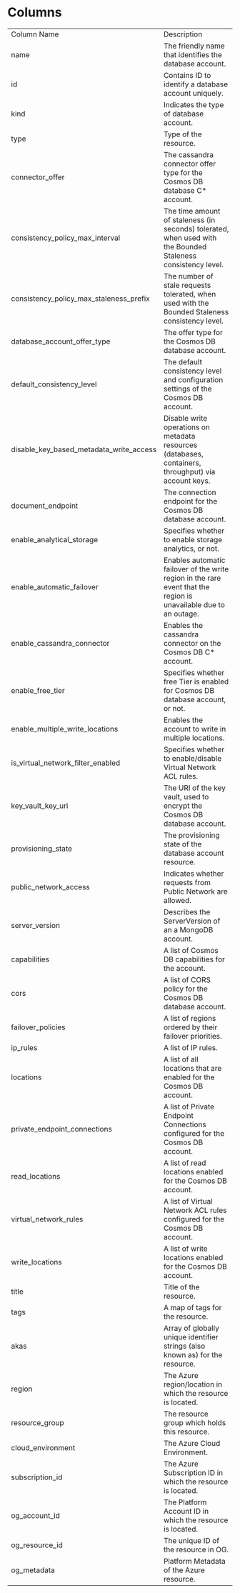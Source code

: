 # Columns  

<table>
	<tr><td>Column Name</td><td>Description</td></tr>
	<tr><td>name</td><td>The friendly name that identifies the database account.</td></tr>
	<tr><td>id</td><td>Contains ID to identify a database account uniquely.</td></tr>
	<tr><td>kind</td><td>Indicates the type of database account.</td></tr>
	<tr><td>type</td><td>Type of the resource.</td></tr>
	<tr><td>connector_offer</td><td>The cassandra connector offer type for the Cosmos DB database C* account.</td></tr>
	<tr><td>consistency_policy_max_interval</td><td>The time amount of staleness (in seconds) tolerated, when used with the Bounded Staleness consistency level.</td></tr>
	<tr><td>consistency_policy_max_staleness_prefix</td><td>The number of stale requests tolerated, when used with the Bounded Staleness consistency level.</td></tr>
	<tr><td>database_account_offer_type</td><td>The offer type for the Cosmos DB database account.</td></tr>
	<tr><td>default_consistency_level</td><td>The default consistency level and configuration settings of the Cosmos DB account.</td></tr>
	<tr><td>disable_key_based_metadata_write_access</td><td>Disable write operations on metadata resources (databases, containers, throughput) via account keys.</td></tr>
	<tr><td>document_endpoint</td><td>The connection endpoint for the Cosmos DB database account.</td></tr>
	<tr><td>enable_analytical_storage</td><td>Specifies whether to enable storage analytics, or not.</td></tr>
	<tr><td>enable_automatic_failover</td><td>Enables automatic failover of the write region in the rare event that the region is unavailable due to an outage.</td></tr>
	<tr><td>enable_cassandra_connector</td><td>Enables the cassandra connector on the Cosmos DB C* account.</td></tr>
	<tr><td>enable_free_tier</td><td>Specifies whether free Tier is enabled for Cosmos DB database account, or not.</td></tr>
	<tr><td>enable_multiple_write_locations</td><td>Enables the account to write in multiple locations.</td></tr>
	<tr><td>is_virtual_network_filter_enabled</td><td>Specifies whether to enable/disable Virtual Network ACL rules.</td></tr>
	<tr><td>key_vault_key_uri</td><td>The URI of the key vault, used to encrypt the Cosmos DB database account.</td></tr>
	<tr><td>provisioning_state</td><td>The provisioning state of the database account resource.</td></tr>
	<tr><td>public_network_access</td><td>Indicates whether requests from Public Network are allowed.</td></tr>
	<tr><td>server_version</td><td>Describes the ServerVersion of an a MongoDB account.</td></tr>
	<tr><td>capabilities</td><td>A list of Cosmos DB capabilities for the account.</td></tr>
	<tr><td>cors</td><td>A list of CORS policy for the Cosmos DB database account.</td></tr>
	<tr><td>failover_policies</td><td>A list of regions ordered by their failover priorities.</td></tr>
	<tr><td>ip_rules</td><td>A list of IP rules.</td></tr>
	<tr><td>locations</td><td>A list of all locations that are enabled for the Cosmos DB account.</td></tr>
	<tr><td>private_endpoint_connections</td><td>A list of Private Endpoint Connections configured for the Cosmos DB account.</td></tr>
	<tr><td>read_locations</td><td>A list of read locations enabled for the Cosmos DB account.</td></tr>
	<tr><td>virtual_network_rules</td><td>A list of Virtual Network ACL rules configured for the Cosmos DB account.</td></tr>
	<tr><td>write_locations</td><td>A list of write locations enabled for the Cosmos DB account.</td></tr>
	<tr><td>title</td><td>Title of the resource.</td></tr>
	<tr><td>tags</td><td>A map of tags for the resource.</td></tr>
	<tr><td>akas</td><td>Array of globally unique identifier strings (also known as) for the resource.</td></tr>
	<tr><td>region</td><td>The Azure region/location in which the resource is located.</td></tr>
	<tr><td>resource_group</td><td>The resource group which holds this resource.</td></tr>
	<tr><td>cloud_environment</td><td>The Azure Cloud Environment.</td></tr>
	<tr><td>subscription_id</td><td>The Azure Subscription ID in which the resource is located.</td></tr>
	<tr><td>og_account_id</td><td>The Platform Account ID in which the resource is located.</td></tr>
	<tr><td>og_resource_id</td><td>The unique ID of the resource in OG.</td></tr>
	<tr><td>og_metadata</td><td>Platform Metadata of the Azure resource.</td></tr>
</table>
